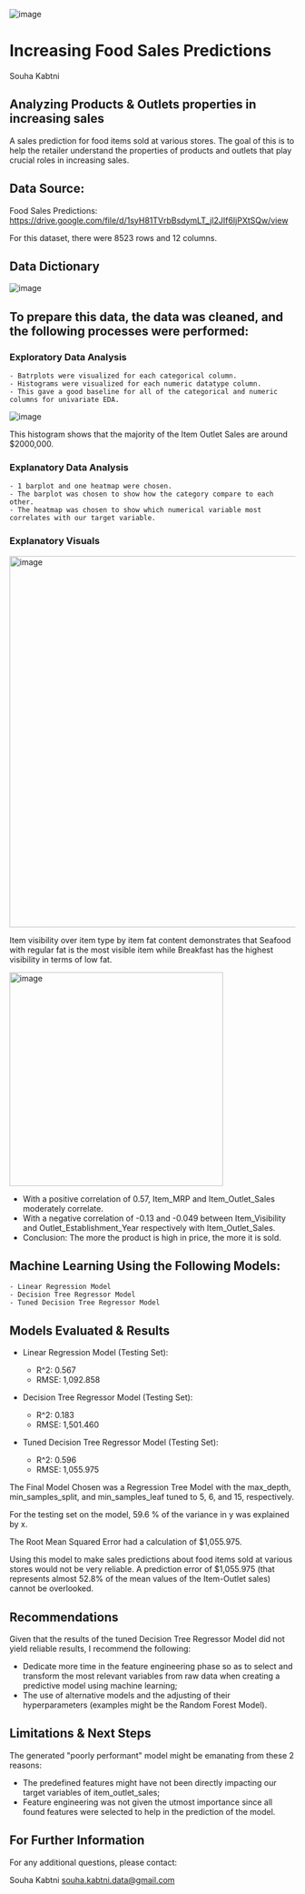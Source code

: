 ![image](https://github.com/Souha-Kabtni/Sales_Predictions/assets/133057039/b3660500-4692-4874-a7ad-d5a5c706dbf1)

# Increasing Food Sales Predictions

Souha Kabtni

## Analyzing Products & Outlets properties in increasing sales

A sales prediction for food items sold at various stores. The goal of this is to help the retailer understand the properties of products and outlets that play crucial roles in increasing sales.

## Data Source:

Food Sales Predictions: https://drive.google.com/file/d/1syH81TVrbBsdymLT_jl2JIf6IjPXtSQw/view 

For this dataset, there were 8523 rows and 12 columns.

## Data Dictionary

![image](https://github.com/Souha-Kabtni/Sales_Predictions/assets/133057039/22a160da-98dd-4c44-bdbe-64d5aea3ecd1)

## To prepare this data, the data was cleaned, and the following processes were performed:

### Exploratory Data Analysis

    - Batrplots were visualized for each categorical column. 
    - Histograms were visualized for each numeric datatype column. 
    - This gave a good baseline for all of the categorical and numeric columns for univariate EDA.

![image](https://github.com/Souha-Kabtni/Sales_Predictions/assets/133057039/d6aa2b52-a48b-4fb8-94d3-210a9c6c3472)

This histogram shows that the majority of the Item Outlet Sales are around $2000,000.

### Explanatory Data Analysis

    - 1 barplot and one heatmap were chosen.
    - The barplot was chosen to show how the category compare to each other. 
    - The heatmap was chosen to show which numerical variable most correlates with our target variable. 

### Explanatory Visuals

<img width="653" alt="image" src="https://github.com/Souha-Kabtni/Sales_Predictions/assets/133057039/3baf98c5-865b-43cc-b0a6-955b415d9112">

Item visibility over item type by item fat content demonstrates that Seafood with regular fat is the most visible item while Breakfast has the highest visibility in terms of low fat.

<img width="376" alt="image" src="https://github.com/Souha-Kabtni/Sales_Predictions/assets/133057039/769b8008-cff1-4d88-8c01-b24ce7491497">

+ With a positive correlation of 0.57, Item_MRP and Item_Outlet_Sales moderately correlate.
+ With a negative correlation of -0.13 and -0.049 between Item_Visibility and Outlet_Establishment_Year respectively with Item_Outlet_Sales.
+ Conclusion: The more the product is high in price, the more it is sold.

## Machine Learning Using the Following Models:

    - Linear Regression Model
    - Decision Tree Regressor Model
    - Tuned Decision Tree Regressor Model

## Models Evaluated & Results

+ Linear Regression Model (Testing Set):
  
    + R^2: 0.567 
    + RMSE: 1,092.858
 
+ Decision Tree Regressor Model (Testing Set):

    + R^2: 0.183 
    + RMSE: 1,501.460

+ Tuned Decision Tree Regressor Model (Testing Set):

    + R^2: 0.596 
    + RMSE: 1,055.975

The Final Model Chosen was a Regression Tree Model with the max_depth, min_samples_split, and min_samples_leaf tuned to 5, 6, and 15, respectively.

For the testing set on the model, 59.6 % of the variance in y was explained by x.

The Root Mean Squared Error had a calculation of $1,055.975.

Using this model to make sales predictions about food items sold at various stores would not be very reliable. A prediction error of $1,055.975 (that represents almost 52.8% of the mean values of the Item-Outlet sales) cannot be overlooked.

## Recommendations

Given that the results of the tuned Decision Tree Regressor Model did not yield reliable results, I recommend the following:
+ Dedicate more time in the feature engineering phase so as to select and transform the most relevant variables from raw data when creating a predictive model using machine learning;
+ The use of alternative models and the adjusting of their hyperparameters (examples might be the Random Forest Model).

## Limitations & Next Steps

The generated "poorly performant" model might be emanating from these 2 reasons:
+ The predefined features might have not been directly impacting our target variables of item_outlet_sales;
+ Feature engineering was not given the utmost importance since all found features were selected to help in the prediction of the model.

## For Further Information
For any additional questions, please contact:

Souha Kabtni
souha.kabtni.data@gmail.com
